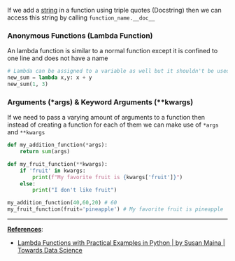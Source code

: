 If we add a [string](Python%20Strings.md) in a function using triple quotes (Docstring) then we can access this string by calling `function_name.__doc__` 

### Anonymous Functions (Lambda Function)

An lambda function is similar to a normal function except it is confined to one line and does not have a name

````python
# Lambda can be assigned to a variable as well but it shouldn't be used
new_sum = lambda x,y: x + y
new_sum(1, 3)
````

### Arguments (\*args) & Keyword Arguments (\*\*kwargs)

If we need to pass a varying amount of arguments to a function then instead of creating a function for each of them we can make use of `*args` and `**kwargs`

````python
def my_addition_function(*args):
    return sum(args)

def my_fruit_function(**kwargs):
    if 'fruit' in kwargs:
        print(f"My favorite fruit is {kwargs['fruit']}")
    else:
        print("I don't like fruit")

my_addition_function(40,60,20) # 60
my_fruit_function(fruit='pineapple') # My favorite fruit is pineapple
````

---

**<u>References</u>**:

* [Lambda Functions with Practical Examples in Python | by Susan Maina | Towards Data Science](https://towardsdatascience.com/lambda-functions-with-practical-examples-in-python-45934f3653a8)

